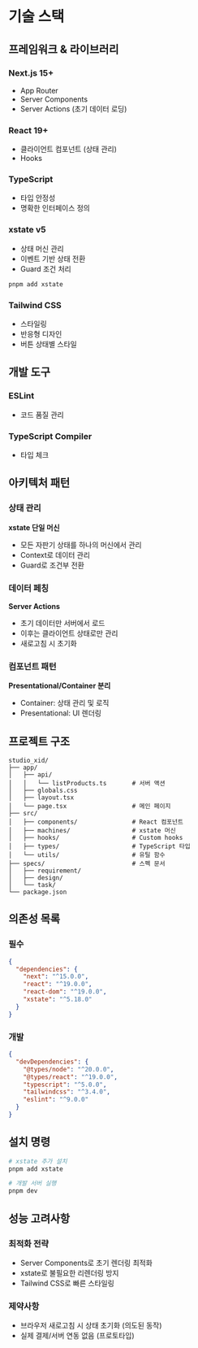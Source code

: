# 기술 스택

## 프레임워크 & 라이브러리

### Next.js 15+
- App Router
- Server Components
- Server Actions (초기 데이터 로딩)

### React 19+
- 클라이언트 컴포넌트 (상태 관리)
- Hooks

### TypeScript
- 타입 안정성
- 명확한 인터페이스 정의

### xstate v5
- 상태 머신 관리
- 이벤트 기반 상태 전환
- Guard 조건 처리

```bash
pnpm add xstate
```

### Tailwind CSS
- 스타일링
- 반응형 디자인
- 버튼 상태별 스타일

## 개발 도구

### ESLint
- 코드 품질 관리

### TypeScript Compiler
- 타입 체크

## 아키텍처 패턴

### 상태 관리
**xstate 단일 머신**
- 모든 자판기 상태를 하나의 머신에서 관리
- Context로 데이터 관리
- Guard로 조건부 전환

### 데이터 페칭
**Server Actions**
- 초기 데이터만 서버에서 로드
- 이후는 클라이언트 상태로만 관리
- 새로고침 시 초기화

### 컴포넌트 패턴
**Presentational/Container 분리**
- Container: 상태 관리 및 로직
- Presentational: UI 렌더링

## 프로젝트 구조

```
studio_xid/
├── app/
│   ├── api/
│   │   └── listProducts.ts       # 서버 액션
│   ├── globals.css
│   ├── layout.tsx
│   └── page.tsx                  # 메인 페이지
├── src/
│   ├── components/               # React 컴포넌트
│   ├── machines/                 # xstate 머신
│   ├── hooks/                    # Custom hooks
│   ├── types/                    # TypeScript 타입
│   └── utils/                    # 유틸 함수
├── specs/                        # 스펙 문서
│   ├── requirement/
│   ├── design/
│   └── task/
└── package.json
```

## 의존성 목록

### 필수
```json
{
  "dependencies": {
    "next": "^15.0.0",
    "react": "^19.0.0",
    "react-dom": "^19.0.0",
    "xstate": "^5.18.0"
  }
}
```

### 개발
```json
{
  "devDependencies": {
    "@types/node": "^20.0.0",
    "@types/react": "^19.0.0",
    "typescript": "^5.0.0",
    "tailwindcss": "^3.4.0",
    "eslint": "^9.0.0"
  }
}
```

## 설치 명령

```bash
# xstate 추가 설치
pnpm add xstate

# 개발 서버 실행
pnpm dev
```

## 성능 고려사항

### 최적화 전략
- Server Components로 초기 렌더링 최적화
- xstate로 불필요한 리렌더링 방지
- Tailwind CSS로 빠른 스타일링

### 제약사항
- 브라우저 새로고침 시 상태 초기화 (의도된 동작)
- 실제 결제/서버 연동 없음 (프로토타입)

